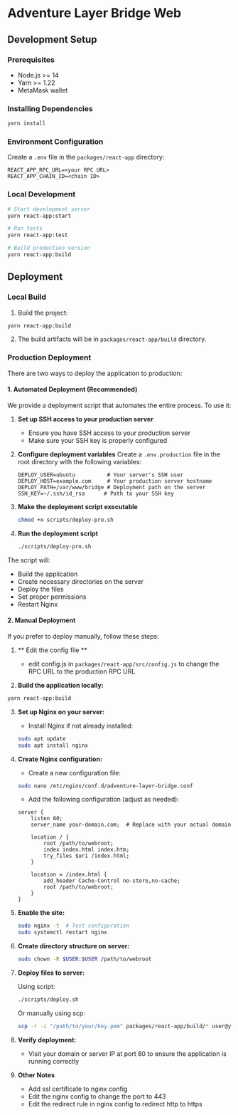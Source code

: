 # Adventure Layer Bridge Web

## Development Setup

### Prerequisites

- Node.js >= 14
- Yarn >= 1.22
- MetaMask wallet

### Installing Dependencies

```bash
yarn install
```

### Environment Configuration

Create a `.env` file in the `packages/react-app` directory:

```
REACT_APP_RPC_URL=<your RPC URL>
REACT_APP_CHAIN_ID=<chain ID>
```

### Local Development

```bash
# Start development server
yarn react-app:start

# Run tests
yarn react-app:test

# Build production version
yarn react-app:build
```

## Deployment

### Local Build

1. Build the project:
```bash
yarn react-app:build
```

2. The build artifacts will be in `packages/react-app/build` directory.


### Production Deployment

There are two ways to deploy the application to production:

#### 1. Automated Deployment (Recommended)

We provide a deployment script that automates the entire process. To use it:

1. **Set up SSH access to your production server**
   - Ensure you have SSH access to your production server
   - Make sure your SSH key is properly configured

2. **Configure deployment variables**
   Create a `.env.production` file in the root directory with the following variables:
   ```
   DEPLOY_USER=ubuntu          # Your server's SSH user
   DEPLOY_HOST=example.com     # Your production server hostname
   DEPLOY_PATH=/var/www/bridge # Deployment path on the server
   SSH_KEY=~/.ssh/id_rsa      # Path to your SSH key
   ```

3. **Make the deployment script executable**
   ```bash
   chmod +x scripts/deploy-pro.sh
   ```

4. **Run the deployment script**
   ```bash
   ./scripts/deploy-pro.sh
   ```

The script will:
- Build the application
- Create necessary directories on the server
- Deploy the files
- Set proper permissions
- Restart Nginx

#### 2. Manual Deployment

If you prefer to deploy manually, follow these steps:

1. ** Edit the config file **
   - edit config.js in `packages/react-app/src/config.js` to change the RPC URL to the production RPC URL

2. **Build the application locally:**
```bash
yarn react-app:build
```

3. **Set up Nginx on your server:**
   - Install Nginx if not already installed:
   ```bash
   sudo apt update
   sudo apt install nginx
   ```

4. **Create Nginx configuration:**
   - Create a new configuration file:
   ```bash
   sudo nano /etc/nginx/conf.d/adventure-layer-bridge.conf
   ```
   
   - Add the following configuration (adjust as needed):
   ```nginx
   server {
       listen 80;
       server_name your-domain.com;  # Replace with your actual domain

       location / {
           root /path/to/webroot;
           index index.html index.htm;
           try_files $uri /index.html;
       }
       
       location = /index.html {
           add_header Cache-Control no-store,no-cache;
           root /path/to/webroot;
       }
   }
   ```

5. **Enable the site:**
   ```bash
   sudo nginx -t  # Test configuration
   sudo systemctl restart nginx
   ```

6. **Create directory structure on server:**
   ```bash
   sudo chown -R $USER:$USER /path/to/webroot
   ```

7. **Deploy files to server:**
   
   Using script:
   ```bash
   ./scripts/deploy.sh
   ```
   
   Or manually using scp:
   ```bash
   scp -r -i "/path/to/your/key.pem" packages/react-app/build/* user@your-server-ip:/path/to/webroot/
   ```


8. **Verify deployment:**
   - Visit your domain or server IP at port 80 to ensure the application is running correctly

9. **Other Notes**
   - Add ssl certificate to nginx config
   - Edit the nginx config to change the port to 443
   - Edit the redirect rule in nginx config to redirect http to https


